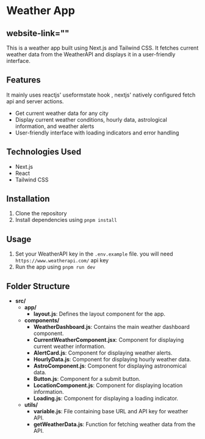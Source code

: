 # Weather App

## website-link=""

This is a weather app built using Next.js and Tailwind CSS. It fetches current weather data from the WeatherAPI and displays it in a user-friendly interface.

## Features

It mainly uses reactjs' useformstate hook , nextjs' natively configured fetch api and server actions.

- Get current weather data for any city
- Display current weather conditions, hourly data, astrological information, and weather alerts
- User-friendly interface with loading indicators and error handling

## Technologies Used

- Next.js
- React
- Tailwind CSS

## Installation

1. Clone the repository
2. Install dependencies using `pnpm install`

## Usage

1. Set your WeatherAPI key in the `.env.example` file. you will need `https://www.weatherapi.com/` api key
2. Run the app using `pnpm run dev`


## Folder Structure

- **src/**
  - **app/**
    - **layout.js**: Defines the layout component for the app.
  - **components/**
    - **WeatherDashboard.js**: Contains the main weather dashboard component.
    - **CurrentWeatherComponent.jsx**: Component for displaying current weather information.
    - **AlertCard.js**: Component for displaying weather alerts.
    - **HourlyData.js**: Component for displaying hourly weather data.
    - **AstroComponent.js**: Component for displaying astronomical data.
    - **Button.js**: Component for a submit button.
    - **LocationComponent.js**: Component for displaying location information.
    - **Loading.js**: Component for displaying a loading indicator.
  - **utils/**
    - **variable.js**: File containing base URL and API key for weather API.
    - **getWeatherData.js**: Function for fetching weather data from the API.